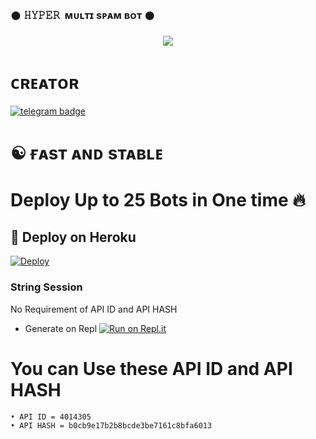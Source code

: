 ### 𒊹︎︎︎ 𝙷𝚈𝙿𝙴𝚁 ︎ ᴍᴜʟᴛɪ sᴘᴀᴍ ʙᴏᴛ 𒊹︎︎︎︎︎

<p align="center">
  <img src="https://telegra.ph/file/101b8d4fa207bf8a8b157.jpg">
</p>

# ᴄʀᴇᴀᴛᴏʀ
 [![telegram badge](https://img.shields.io/badge/𝙷𝚈𝙿𝙴𝚁-30302f?style=for-the-badge&logo=telegram)](https://t.me/ITS_KING_HYPER)
# ☯︎ ғᴀsᴛ ᴀɴᴅ sᴛᴀʙʟᴇ 
# Deploy Up to 25 Bots in One time 🔥
## 🚀 Deploy on Heroku 
[![Deploy](https://www.herokucdn.com/deploy/button.svg)](https://heroku.com/deploy?template=https://github.com/HYPER-OP/HYPER_MULTI_SPAM_BOT)
### String Session
No Requirement of API ID and API HASH

   - Generate on Repl [![Run on Repl.it](https://repl.it/badge/github/MrRizoel/RiZoeLSpamBot)](https://replit.com/@RiZoeL/RiZoeL-Spam-bot)

# You can Use these API ID and API HASH
```
• API ID = 4014305
• API HASH = b0cb9e17b2b8bcde3be7161c8bfa6013
```
